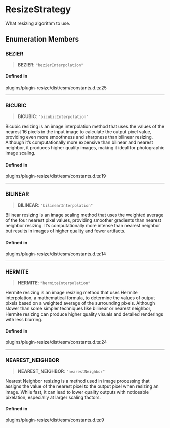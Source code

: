 # ResizeStrategy

What resizing algorithm to use.

## Enumeration Members

### BEZIER

> **BEZIER**: `"bezierInterpolation"`

#### Defined in

plugins/plugin-resize/dist/esm/constants.d.ts:25

------------------------------------------------------------------------

### BICUBIC

> **BICUBIC**: `"bicubicInterpolation"`

Bicubic resizing is an image interpolation method that uses the values
of the nearest 16 pixels in the input image to calculate the output
pixel value, providing even more smoothness and sharpness than bilinear
resizing. Although it’s computationally more expensive than bilinear and
nearest neighbor, it produces higher quality images, making it ideal for
photographic image scaling.

#### Defined in

plugins/plugin-resize/dist/esm/constants.d.ts:19

------------------------------------------------------------------------

### BILINEAR

> **BILINEAR**: `"bilinearInterpolation"`

Bilinear resizing is an image scaling method that uses the weighted
average of the four nearest pixel values, providing smoother gradients
than nearest neighbor resizing. It’s computationally more intense than
nearest neighbor but results in images of higher quality and fewer
artifacts.

#### Defined in

plugins/plugin-resize/dist/esm/constants.d.ts:14

------------------------------------------------------------------------

### HERMITE

> **HERMITE**: `"hermiteInterpolation"`

Hermite resizing is an image resizing method that uses Hermite
interpolation, a mathematical formula, to determine the values of output
pixels based on a weighted average of the surrounding pixels. Although
slower than some simpler techniques like bilinear or nearest neighbor,
Hermite resizing can produce higher quality visuals and detailed
renderings with less blurring.

#### Defined in

plugins/plugin-resize/dist/esm/constants.d.ts:24

------------------------------------------------------------------------

### NEAREST_NEIGHBOR

> **NEAREST_NEIGHBOR**: `"nearestNeighbor"`

Nearest Neighbor resizing is a method used in image processing that
assigns the value of the nearest pixel to the output pixel when resizing
an image. While fast, it can lead to lower quality outputs with
noticeable pixelation, especially at larger scaling factors.

#### Defined in

plugins/plugin-resize/dist/esm/constants.d.ts:9
